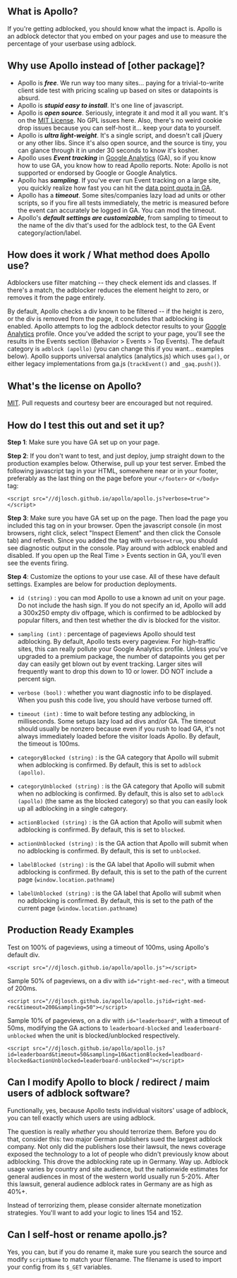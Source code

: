 ## What is Apollo?

If you're getting adblocked, you should know what the impact is.  Apollo is an adblock detector that you embed on your pages and use to measure the percentage of your userbase using adblock.

## Why use Apollo instead of [other package]?

* Apollo is ***free***.  We run way too many sites... paying for a trivial-to-write client side test with pricing scaling up based on sites or datapoints is absurd.
* Apollo is ***stupid easy to install***.  It's one line of javascript.
* Apollo is ***open source***.  Seriously, integrate it and mod it all you want.  It's on the [MIT License](https://en.wikipedia.org/wiki/MIT_License).  No GPL issues here.  Also, there's no weird cookie drop issues because you can self-host it... keep your data to yourself.
* Apollo is ***ultra light-weight***.  It's a single script, and doesn't call jQuery or any other libs.  Since it's also open source, and the source is tiny, you can glance through it in under 30 seconds to know it's kosher.
* Apollo uses ***Event tracking*** in [Google Analytics](http://www.google.com/analytics/) (GA), so if you know how to use GA, you know how to read Apollo reports.  Note: Apollo is not supported or endorsed by Google or Google Analytics.
* Apollo has ***sampling***.  If you've ever run Event tracking on a large site, you quickly realize how fast you can hit the [data point quota in GA](https://developers.google.com/analytics/devguides/collection/analyticsjs/limits-quotas?hl=en).
* Apollo has a ***timeout***.  Some sites/companies lazy load ad units or other scripts, so if you fire all tests immediately, the metric is measured before the event can accurately be logged in GA.  You can mod the timeout.
* Apollo's ***default settings are customizable***, from sampling to timeout to the name of the div that's used for the adblock test, to the GA Event category/action/label.

## How does it work / What method does Apollo use?

Adblockers use filter matching -- they check element ids and classes.  If there's a match, the adblocker reduces the element height to zero, or removes it from the page entirely.  

By default, Apollo checks a div known to be filtered -- if the height is zero, or the div is removed from the page, it concludes that adblocking is enabled.  Apollo attempts to log the adblock detector results to your [Google Analytics](http://www.google.com/analytics/) profile.  Once you've added the script to your page, you'll see the results in the Events section (Behavior > Events > Top Events).  The default category is `adblock (apollo)` (you can change this if you want... examples below).  Apollo supports universal analytics (analytics.js) which uses `ga()`, or either legacy implementations from ga.js (`trackEvent()` and `_gaq.push()`).

## What's the license on Apollo?

[MIT](https://en.wikipedia.org/wiki/MIT_License).  Pull requests and courtesy beer are encouraged but not required.

## How do I test this out and set it up?

**Step 1**: Make sure you have GA set up on your page.

**Step 2**: If you don't want to test, and just deploy, jump straight down to the production examples below.  Otherwise, pull up your test server.  Embed the following javascript tag in your HTML, somewhere near or in your footer, preferably as the last thing on the page before your `</footer>` or `</body>` tag:

    <script src="//djlosch.github.io/apollo/apollo.js?verbose=true"></script>

**Step 3**: Make sure you have GA set up on the page.  Then load the page you included this tag on in your browser.  Open the javascript console (in most browsers, right click, select "Inspect Element" and then click the Console tab) and refresh.  Since you added the tag with `verbose=true`, you should see diagnostic output in the console.  Play around with adblock enabled and disabled.  If you open up the Real Time > Events section in GA, you'll even see the events firing.

**Step 4**: Customize the options to your use case.  All of these have default settings.  Examples are below for production deployments.

* `id (string)` : you can mod Apollo to use a known ad unit on your page.  Do not include the hash sign.  If you do not specify an id, Apollo will add a 300x250 empty div offpage, which is confirmed to be adblocked by popular filters, and then test whether the div is blocked for the visitor.

* `sampling (int)` : percentage of pageviews Apollo should test adblocking.  By default, Apollo tests every pageview.  For high-traffic sites, this can really pollute your Google Analytics profile.  Unless you've upgraded to a premium package, the number of datapoints you get per day can easily get blown out by event tracking.  Larger sites will frequently want to drop this down to 10 or lower.  DO NOT include a percent sign.

* `verbose (bool)` : whether you want diagnostic info to be displayed.  When you push this code live, you should have verbose turned off.

* `timeout (int)` : time to wait before testing any adblocking, in milliseconds.  Some setups lazy load ad divs and/or GA.  The timeout should usually be nonzero because even if you rush to load GA, it's not always immediately loaded before the visitor loads Apollo.  By default, the timeout is 100ms.

* `categoryBlocked (string)` : is the GA category that Apollo will submit when adblocking is confirmed.  By default, this is set to `adblock (apollo)`.

* `categoryUnblocked (string)` : is the GA category that Apollo will submit when no adblocking is confirmed.  By default, this is also set to `adblock (apollo)` (the same as the blocked category) so that you can easily look up all adblocking in a single category.

* `actionBlocked (string)` : is the GA action that Apollo will submit when adblocking is confirmed.  By default, this is set to `blocked`.

* `actionUnblocked (string)` : is the GA action that Apollo will submit when no adblocking is confirmed.  By default, this is set to `unblocked`.

* `labelBlocked (string)` : is the GA label that Apollo will submit when adblocking is confirmed.  By default, this is set to the path of the current page (`window.location.pathname`)

* `labelUnblocked (string)` : is the GA label that Apollo will submit when no adblocking is confirmed.  By default, this is set to the path of the current page (`window.location.pathname`)

## Production Ready Examples

Test on 100% of pageviews, using a timeout of 100ms, using Apollo's default div.

    <script src="//djlosch.github.io/apollo/apollo.js"></script>

Sample 50% of pageviews, on a div with `id="right-med-rec"`, with a timeout of 200ms.

    <script src="//djlosch.github.io/apollo/apollo.js?id=right-med-rec&timeout=200&sampling=50"></script>

Sample 10% of pageviews, on a div with `id="leaderboard"`, with a timeout of 50ms, modifying the GA actions to `leaderboard-blocked` and `leaderboard-unblocked` when the unit is blocked/unblocked respectively.

    <script src="//djlosch.github.io/apollo/apollo.js?id=leaderboard&timeout=50&sampling=10&actionBlocked=leadboard-blocked&actionUnblocked=leaderboard-unblocked"></script>

## Can I modify Apollo to block / redirect / maim users of adblock software?

Functionally, yes, because Apollo tests individual visitors' usage of adblock, you can tell exactly which users are using adblock.

The question is really *whether* you should terrorize them.  Before you do that, consider this: two major German publishers sued the largest adblock company.  Not only did the publishers lose their lawsuit, the news coverage exposed the technology to a lot of people who didn't previously know about adblocking.  This drove the adblocking rate up in Germany.  Way up.  Adblock usage varies by country and site audience, but the nationwide estimates for general audiences in most of the western world usually run 5-20%.  After this lawsuit, general audience adblock rates in Germany are as high as 40%+. 

Instead of terrorizing them, please consider alternate monetization strategies.  You'll want to add your logic to lines 154 and 152.

## Can I self-host or rename apollo.js?

Yes, you can, but if you do rename it, make sure you search the source and modify `scriptName` to match your filename.  The filename is used to import your config from its `$_GET` variables.
